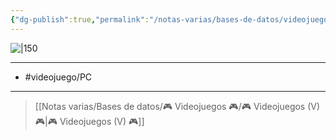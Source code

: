 ```yaml
---
{"dg-publish":true,"permalink":"/notas-varias/bases-de-datos/videojuegos/v-rogue-tower/"}
---
```



![|150](https://images.igdb.com/igdb/image/upload/t_cover_big/co4fct.jpg)

---

- #videojuego/PC 

---

> [[Notas varias/Bases de datos/🎮 Videojuegos 🎮/🎮 Videojuegos (V) 🎮\|🎮 Videojuegos (V) 🎮]]